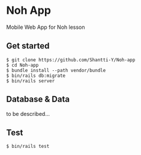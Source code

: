 # Noh App
Mobile Web App for Noh lesson
## Get started

```
$ git clone https://github.com/Shantti-Y/Noh-app
$ cd Noh-app
$ bundle install --path vendor/bundle
$ bin/rails db:migrate
$ bin/rails server
```
## Database & Data

to be described...

## Test

```
$ bin/rails test
```
